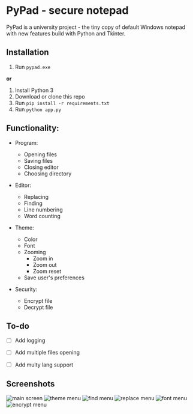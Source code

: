 # PyPad - secure notepad

PyPad is a university project - the tiny copy of default Windows notepad with new features build with Python and Tkinter.

## Installation

 1. Run `pypad.exe`

**or**

 1. Install Python 3
 2. Download or clone this repo
 3. Run `pip install -r requirements.txt`
 3. Run `python app.py`

## Functionality:

 - Program:

   + Opening files
   + Saving files
   + Closing editor
   + Choosing directory

 - Editor:
  
   + Replacing
   + Finding
   + Line numbering
   + Word counting

 - Theme:

   + Color
   + Font
   + Zooming
     + Zoom in
     + Zoom out
     + Zoom reset
   + Save user's preferences

 - Security:
   
   + Encrypt file
   + Decrypt file


## To-do

- [ ] Add logging
- [ ] Add multiple files opening
- [ ] Add multy lang support


## Screenshots

![main screen](https://imgur.com/Z7pVhIa.jpg)
![theme menu](https://imgur.com/tKsCSNV.jpg)
![find menu](https://imgur.com/ITlYjlV.jpg)
![replace menu](https://imgur.com/pnBsed1.jpg)
![font menu](https://imgur.com/1R3JHJs.jpg)
![encrypt menu](https://imgur.com/sycHNeh.jpg)